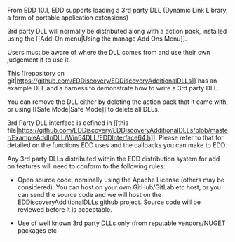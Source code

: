From EDD 10.1, EDD supports loading a 3rd party DLL (Dynamic Link Library, a form of portable application extensions)

3rd party DLL will normally be distributed along with a action pack, installed using the [[Add-On menu|Using the manage Add Ons Menu]].  

Users must be aware of where the DLL comes from and use their own judgement if to use it.

This [[repository on git|https://github.com/EDDiscovery/EDDiscoveryAdditionalDLLs]] has an example DLL and a harness to demonstrate how to write a 3rd party DLL.

You can remove the DLL either by deleting the action pack that it came with, or using [[Safe Mode|Safe Mode]] to delete all DLLs.

3rd Party DLL interface is defined in [[this file|https://github.com/EDDiscovery/EDDiscoveryAdditionalDLLs/blob/master/ExampleAddInDLL/Win64DLL/EDDInterface64.h]].  Please refer to that for detailed on the functions EDD uses and the callbacks you can make to EDD.

Any 3rd party DLLs distributed within the EDD distribution system for add on features will need to conform to the following rules:

* Open source code, nominally using the Apache License (others may be considered).  You can host on your own GitHub/GitLab etc host, or you can send the source code and we will host on the EDDiscoveryAdditionalDLLs github project.  Source code will be reviewed before it is acceptable.

* Use of well known 3rd party DLLs only (from reputable vendors/NUGET packages etc
